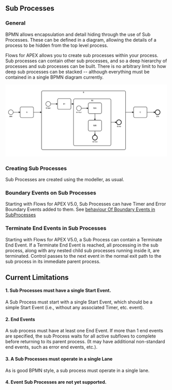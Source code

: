 ## Sub Processes

### General

BPMN allows encapsulation and detail hiding through the use of Sub Processes.  These can be defined in a diagram, allowing the details of a process to be hidden from the top level process.

Flows for APEX allows you to create sub processes within your process.  Sub processes can contain other sub processes, and so a deep hierarchy of processes and sub processes can be built.  There is no arbitrary limit to how deep sub processes can be stacked -- although everything must be contained in a single BPMN diagram currently.

![Nested Sub Processes](images/nestedSubProcesses.png "Nested Sub Processes")

### Creating Sub Processes

Sub Processes are created using the modeller, as usual.

### Boundary Events on Sub Processes

Starting with Flows for APEX V5.0, Sub Processes can have Timer and Error Boundary Events added to them.  See [behaviour Of Boundary Events in SubProcesses](behaviourOfBoundaryEventsinSubProcesses.md)

### Terminate End Events in Sub Processes

Starting with Flows for APEX V5.0, a Sub Process can contain a Terminate End Event.  If a Terminate End Event is reached, all processing in the sub process, along with any nested child sub processes running inside it, are terminated.  Control passes to the next event in the normal exit path to the sub process in its immediate parent process.

## Current Limitations

#### 1. Sub Processes must have a single Start Event.

A Sub Process must start with a single Start Event, which should be a simple Start Event (i.e., without any associated Timer, etc. event).

#### 2. End Events

A sub process must have at least one End Event.  If more than 1 end events are specified, the sub Process waits for all active subflows to complete before returning to its parent process.  (It may have additional non-standard end events, such as error end events, etc.).

#### 3. A Sub Processes must operate in a single Lane

As is good BPMN style, a sub process must operate in a single lane.

#### 4. Event Sub Processes are not yet supported.
